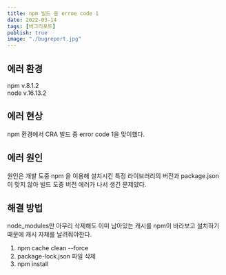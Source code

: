 ```yaml
---
title: npm 빌드 중 erroe code 1
date: 2022-03-14
tags: [버그리포트]
publish: true
image: "./bugreport.jpg"
---
```


## 에러 환경

npm v.8.1.2  
node v.16.13.2

## 에러 현상

npm 환경에서 CRA 빌드 중 error code 1을 맞이했다.

## 에러 원인

원인은 개발 도중 npm 을 이용해 설치시킨 특정 라이브러리의 버전과 package.json이 맞지 않아 빌드 도중 버전 에러가 나서 생긴 문제얐다.

## 해결 방법

node_modules만 아무리 삭제해도 이미 남아있는 캐시를 npm이 바라보고 설치하기 때문에 캐시 자체를 날려줘야한다.

1. npm cache clean --force
2. package-lock.json 파일 삭제
3. npm install
